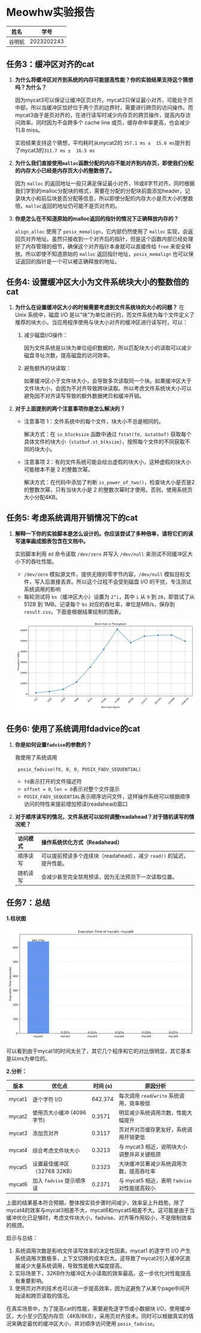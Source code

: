 # Meowhw实验报告

| 姓名   | 学号       |
| ------ | ---------- |
| 谷明航 | 2023202243 |



## 任务3：缓冲区对齐的cat

1. **为什么将缓冲区对齐到系统的内存可能提高性能？你的实验结果支持这个猜想吗？为什么？**

   因为mycat3可以保证让缓冲区页对齐。mycat2只保证最小对齐，可能处于页中部，所以当缓冲区恰好位于两个页的边界时，需要进行跨页的访问操作。而mycat3由于是页对齐的，在进行读写时减少内存页的跨页操作，提高内存访问效率。同时因为不会跨多个 cache line 或页，缓存命中率更高，也会减少TLB miss。

   实验结果支持这个猜想，平均耗时从mycat2的 `357.1 ms ±  15.6 ms`提升到了mycat3的`311.7 ms ±  16.5 ms`

2. **为什么我们直接使用`malloc`函数分配的内存不能对齐到内存页，即使我们分配的内存大小已经是内存页大小的整数倍了。**

   因为 `malloc` 的返回地址一般只满足保证最小对齐，16或8字节对齐。同时根据我们学到的malloc分配块的格式，需要在分配的分配块前面添加header，记录块大小和前后块是否分配等信息，所以即使分配的内存大小是页大小的整数倍，`malloc`返回的地址仍可能不是页对齐的。

3. **你是怎么在不知道原始的malloc返回的指针的情况下正确释放内存的？**

   `align_alloc` 使用了 `posix_memalign`，它内部仍然使用了 `malloc` 实现，会返回页对齐地址。虽然只接收到一个对齐后的指针，但是这个函数内部已经处理好了内存管理的细节，确保这个对齐指针本身就可以直接传给 `free` 来安全释放。所以即使不知道原始的 `malloc` 返回指针地址，`posix_memalign` 也可以保证返回的指针是一个可以被正确释放的地址。



## 任务4: 设置缓冲区大小为文件系统块大小的整数倍的cat

1. **为什么在设置缓冲区大小的时候需要考虑到文件系统块的大小的问题？**
    在 Unix 系统中，磁盘 I/O 是以“块”为单位进行的，而文件系统为每个文件定义了推荐的块大小。当应用程序使用与块大小对齐的缓冲区进行读写时，可以：

   1. 减少磁盘I/O操作：

      因为文件系统是以块为单位组织数据的，所以匹配块大小的读取可以减少磁盘寻址次数，提高磁盘的访问效率。

   2. 避免额外的块读取：

      如果缓冲区小于文件块大小，会导致多次读取同一个块。如果缓冲区大于文件块大小，会因为不对齐导致跨块读取。所以考虑文件系统块大小可以避免因不对齐读写导致的额外数据拷贝和缓冲开销。

2. **对于上面提到的两个注意事项你是怎么解决的？**

   - 注意事项 1：文件系统中的每个文件，块大小不总是相同的。

     解决方式：在 `io_blocksize` 函数中通过 `fstat(fd, &statbuf)` 获取每个具体文件的块大小（`statbuf.st_blksize`），按照每个文件的不同获取不同的块大小。

   - 注意事项 2：有的文件系统可能会给出虚假的块大小，这种虚假的块大小可能根本不是 2 的整数次幂。

     解决方式：在代码中添加了判断 `is_power_of_two()`，检查块大小是否是2的整数次幂，只有当块大小是 2 的整数次幂时才使用。否则，使用系统页大小分配4KB。



## 任务5: 考虑系统调用开销情况下的cat

1. **解释一下你的实验脚本是怎么设计的。你应该尝试了多种倍率，请将它们的读写速率画成图表包含在文档中。**

   实验脚本利用 `dd` 命令读取 `/dev/zero` 并写入 `/dev/null` 来测试不同缓冲区大小下的吞吐性能。

   - `/dev/zero` 模拟源文件，提供无限的零字节内容，`/dev/null` 模拟目标文件，写入后直接丢弃。所以这个过程不会受到磁盘 I/O 的干扰，专注测试系统调用的影响
   - 每轮测试将 `bs`（缓冲区大小）设置为 `2^i`，其中 `i` 从 `9` 到 `20`，即尝试了从 512B 到 1MB。记录每个 `bs` 对应的吞吐率，单位是MB/s，保存到 `result.csv`。下面是根据结果绘制的图表。

   ![image](./imgs/throughput_plot.png)



## 任务6: 使用了系统调用fdadvice的cat

1. **你是如何设置`fadvise`的参数的？**

   我使用了系统调用

   ```
    posix_fadvise(fd, 0, 0, POSIX_FADV_SEQUENTIAL)
   ```

   - `fd`表示打开的文件描述符
   - `offset = 0`, `len = 0`表示对整个文件提示
   - `POSIX_FADV_SEQUENTIAL`表示顺序访问文件，这样操作系统可以根据顺序访问的特性来提前增加预读(readahead)窗口

2. **对于顺序读写的情况，文件系统可以如何调整readahead？对于随机读写的情况呢？**

   | 访问模式 | 操作系统优化方式（Readahead）                                |
   | -------- | ------------------------------------------------------------ |
   | 顺序读写 | 可以提前预读多个连续块（readahead），减少 `read()` 的延迟，提升性能。 |
   | 随机读写 | 会减少甚至完全禁用预读，因为无法预测下一次读取位置。         |



## 任务7：总结

**1.柱状图**

![image](./imgs/conclusion_plot.png)

可以看到由于mycat1的时间太长了，其它几个程序和它的对比很明显，其它基本是以ms为单位的。

**2.分析：**

| 版本   | 优化点                       | 时间 (s) | 原因分析                                      |
| ------ | ---------------------------- | -------- | --------------------------------------------- |
| mycat1 | 逐个字符 I/O                 | 642.374  | 每次调用 `read`/`write` 系统调用，效率极低    |
| mycat2 | 使用页大小缓冲 (4096 字节)   | 0.3571   | 明显减少系统调用次数，性能大幅提升            |
| mycat3 | 添加页对齐                   | 0.3117   | 页对齐对页缓存更友好，系统调用开销更低        |
| mycat4 | 综合考虑文件块大小           | 0.3213   | 与 mycat3 相近，说明块大小调整并非关键瓶颈    |
| mycat5 | 设置最佳缓冲区（32768 32KB） | 0.2323   | 大块缓冲显著减少系统调用次数，提高吞吐率      |
| mycat6 | 加入 `fadvise` 提示顺序读    | 0.2371   | 与 mycat5 相近，表明 `fadvise` 对性能提高较小 |

上面的结果基本符合预期，整体按实验步骤时间减少，效率呈上升趋势。除了mycat4的效率与mycat3相差不大，mycat6和mycat5相差不大。这可能是由于当缓冲优化已足够时，考虑文件块大小，fadvise、对齐等作用较小，不是限制效率的瓶颈。

启示与总结：

1. 系统调用次数是影响文件读写效率的决定性因素。mycat1 的逐字节 I/O 产生系统调用次数极多，上下文切换的成本巨大。这导致了mycat2引入缓冲区直接减少大量系统调用，导致性能极大幅度提高。
2. 实际场景下，32KB作为缓冲区大小读取的效率最高，这一步优化对性能提高有重要影响。
3. 使用页对齐的技术也可以进一步提高效率，因为这避免了从某个page中间开始读和跨页读取的情况。

在真实场景中，为了提高cat的性能，需要避免逐字节或小数据块 I/O，使用缓冲区，大小至少匹配内存页（4KB/8KB），采用页对齐技术。同时可以根据真实的情况来确定最优的缓冲区大小，并对顺序访问使用 `posix_fadvise`。
